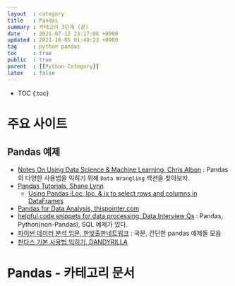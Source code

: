 ```yaml
---
layout  : category
title   : Pandas 
summary : 카테고리 3단계 (끝) 
date    : 2021-07-12 23:17:08 +0900
updated : 2021-10-05 01:40:23 +0900
tag     : python pandas 
toc     : true
public  : true
parent  : [[Python-Category]] 
latex   : false
---
```

* TOC
{:toc}

# 주요 사이트

## Pandas 예제 

* [Notes On Using Data Science & Machine Learning, Chris Albon](https://chrisalbon.com/) : Pandas의 다양한 사용법을 익히기 위해 `Data Wrangling` 섹션을 찾아보자.
* [Pandas Tutorials, Shane Lynn](https://www.shanelynn.ie/category/tutorials/)
  * [Using Pandas iLoc, loc, & ix to select rows and columns in DataFrames](https://www.shanelynn.ie/pandas-iloc-loc-select-rows-and-columns-dataframe/) 
* [Pandas for Data Analysis, thispointer.com](https://thispointer.com/data-analysis-in-python-using-pandas/)
* [helpful code snippets for data processing, Data Interview Qs](https://www.interviewqs.com/ddi-code-snippets/home) : Pandas, Python(non-Pandas), SQL 예제가 있다.
* [파이썬 데이터 분석 입문, 한빛출판네트워크](https://www.hanbit.co.kr/channel/series/series_detail_list.html?hcs_idx=21) : 국문, 간단한 pandas 예제들 모음
* [판다스 기본 사용법 익히기, DANDYRILLA](https://dandyrilla.github.io/2017-08-12/pandas-10min/)

# Pandas - 카테고리 문서
